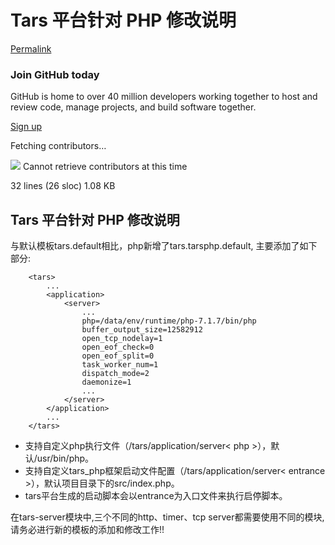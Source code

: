 # Tars 平台针对 PHP 修改说明

[Permalink](https://github.com/TarsCloud/TarsDocs/blob/293528ce7047760f61730cca487baf6d6aff9214/kai-fa/tarsphp/tars-ping-tai-zhen-dui-php-xiu-gai-shuo-ming.md)

### Join GitHub today

GitHub is home to over 40 million developers working together to host and review code, manage projects, and build software together.

[Sign up](https://github.com/join?source=prompt-blob-show)

 Fetching contributors…

![](https://github.githubassets.com/images/spinners/octocat-spinner-32-EAF2F5.gif) Cannot retrieve contributors at this time

 32 lines \(26 sloc\) 1.08 KB

## Tars 平台针对 PHP 修改说明

与默认模板tars.default相比，php新增了tars.tarsphp.default, 主要添加了如下部分:

```text
    <tars>
        ...
        <application>
            <server>
                ...
                php=/data/env/runtime/php-7.1.7/bin/php
                buffer_output_size=12582912
                open_tcp_nodelay=1
                open_eof_check=0
                open_eof_split=0
                task_worker_num=1
                dispatch_mode=2
                daemonize=1
                ...
            </server>
        </application>
        ...
    </tars>
```

* 支持自定义php执行文件（/tars/application/server&lt; php &gt;），默认/usr/bin/php。
* 支持自定义tars\_php框架启动文件配置（/tars/application/server&lt; entrance &gt;），默认项目目录下的src/index.php。
* tars平台生成的启动脚本会以entrance为入口文件来执行启停脚本。

在tars-server模块中,三个不同的http、timer、tcp server都需要使用不同的模块,请务必进行新的模板的添加和修改工作!!

